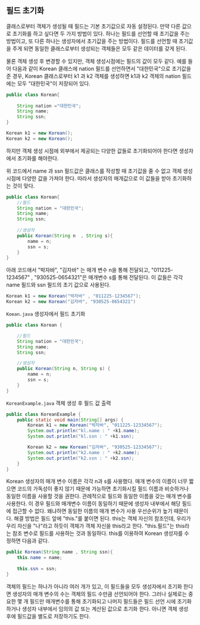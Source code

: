 ## 필드 초기화

클래스로부터 객체가 생성될 때 필드는 기본 초기값으로 자동 설정된다. 만약 다른 값으로
초기화를 하고 싶다면 두 가지 방법이 있다. 하나는 필드를 선언할 때 초기값을 주는
방법이고, 또 다른 하나는 생성자에서 초기값을 주는 방법이다. 필드를 선언할 때 
초기값을 주게 되면 동일한 클래스로부터 생성되는 객체들은 모두 같은 데이터를 갖게 된다.

물론 객체 생성 후 변경할 수 있지만, 객체 생성시점에는 필드의 값이 모두 같다. 
예를 들어 다음과 같이 Korean 클래스에 nation 필드를 선언하면서 "대한민국"으로
초기값을 준 경우, Korean 클래스로부터 k1 과 k2 객체를 생성하면 k1과 k2 객체의 nation
필드에는 모두 "대한민국"이 저장되어 있다.

```java
public class Korean{
    
    String nation ="대한민국";
    String name;
    String ssn;
}
```

```java
Korean k1 = new Korean();
Korean k2 = new Korean();
```

하지만 객체 생성 시점에 외부에서 제공되는 다양한 값들로 초기화되어야 한다면 
생성자에서 초기화를 해야한다.

위 코드에서 name 과 ssn 필드값은 클래스를 작성할 때 초기값을 줄 수 없고
객체 생성 시점에 다양한 값을 가져야 한다. 따라서 생성자의 매개값으로 이 값들을 받아
초기화하는 것이 맞다.


```java
public class Korean{
    //필드
    String nation = "대한민국";
    String name;
    String ssn;
    
    //생성자
    public Korean(String n  , String s){
        name = n;
        ssn = s;
    }
}
```

아래 코드애서 "박자바", "김자바" 는 매개 변수 n을 통해 전달되고, "011225-1234567" , "930525-0654321"은
매개변수 s를 통해 전달된다. 이 값들은 각각 name 필드와 ssn 필드의 초기 값으로 사용된다.

```java
Korean k1 = new Korean("박자바" , "011225-1234567");
Korean k2 = new Korean("김자바", "930525-0654321")
```

`Koean.java` 생성자에서 필드 초기화

```java
public class Korean {

    //필드
    String nation = "대한민국";
    String name;
    String ssn;

    //생성자
    public Korean(String n, String s) {
        name = n;
        ssn = s;
    }
}

```

`KoreanExample.java` 객체 생성 후 필드 값 출력

```java
public class KoreanExample {
    public static void main(String[] args) {
        Korean k1 = new Korean("박자바", "011225-12334567");
        System.out.println("kl.name : " +k1.name);
        System.out.println("kl.ssn : " +k1.ssn);

        Korean k2 = new Korean("김자바", "930525-12334567");
        System.out.println("k2.name : " +k2.name);
        System.out.println("k2.ssn : " +k2.ssn);
    }
}

```

Korean 생성자의 매개 변수 이름은 각각 n과 s를 사용했다. 매개 변수의 이름이 너무 짧으면 코드의 가독성이 좋지 않기 때문에
가능하면 초기화시킬 필드 이름과 비슷하거나 동일한 이름을 사용할 것을 권한다. 관례적으로 필드와 동일한 이름을 갖는 매개
변수를 사용한다. 이 경우 필드와 매개변수 이름이 동일하기 때문에 생성자 내부에서 해당 필드에 접근할 수 없다.
왜냐하면 동일한 이름의 매개 변수가 사용 우선순위가 높기 때문이다. 해결 방법은 필드 앞에 "this."를 붙이면 된다.
this는 객체 자신의 참조인데, 우리가 우리 자신을 "나"라고 하듯이 객체가 객체 자신을 this라고 한다.
"this.필드"는 this라는 참조 변수로 필드를 사용하는 것과 동일하다. this를 이용하여 Korean 생성자를 수정하면 다음과 같다.

```java
public Korean(String name , String ssn){
    this.name = name;
    
    this.ssn = ssn;
}
```

객체의 필드는 하나가 아니라 여러 개가 있고, 이 필드들을 모두 생성자에서 초기화 한다면 생성자의 매개 변수의 수는
객체의 필드 수만큼 선언되어야 한다. 그러나 실제로는 중요한 몇 개 필드만 매개변수를 통해 초기화되고 나머지 필드들은
필드 선언 시에 초기화하거나 생성자 내부에서 임의의 값 또는 계산된 값으로 초기화 한다. 아니면
객체 생성 후에 필드값을 별도로 저장하기도 한다. 